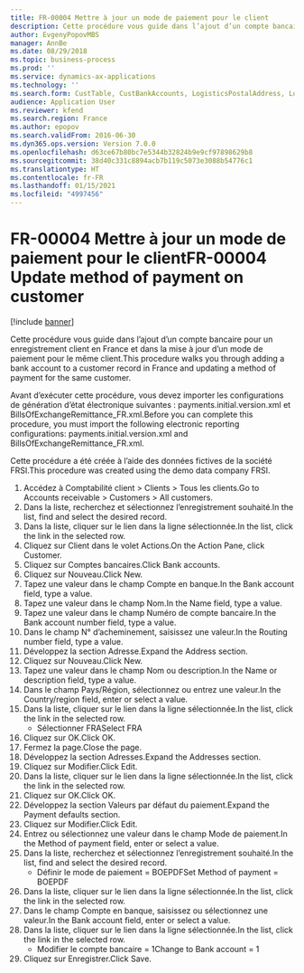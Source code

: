 ```yaml
---
title: FR-00004 Mettre à jour un mode de paiement pour le client
description: Cette procédure vous guide dans l’ajout d’un compte bancaire pour un enregistrement client en France et dans la mise à jour d’un mode de paiement pour le même client.
author: EvgenyPopovMBS
manager: AnnBe
ms.date: 08/29/2018
ms.topic: business-process
ms.prod: ''
ms.service: dynamics-ax-applications
ms.technology: ''
ms.search.form: CustTable, CustBankAccounts, LogisticsPostalAddress, LogisticsPostalAddressGrid, SysLookupMultiSelectGrid
audience: Application User
ms.reviewer: kfend
ms.search.region: France
ms.author: epopov
ms.search.validFrom: 2016-06-30
ms.dyn365.ops.version: Version 7.0.0
ms.openlocfilehash: d63ce67b80bc7e5344b32824b9e9cf97898629b8
ms.sourcegitcommit: 38d40c331c8894acb7b119c5073e3088b54776c1
ms.translationtype: HT
ms.contentlocale: fr-FR
ms.lasthandoff: 01/15/2021
ms.locfileid: "4997456"
---
```

# <a name="fr-00004-update-method-of-payment-on-customer"></a><span data-ttu-id="1d1c2-103">FR-00004 Mettre à jour un mode de paiement pour le client</span><span class="sxs-lookup"><span data-stu-id="1d1c2-103">FR-00004 Update method of payment on customer</span></span>

[!include [banner](../../includes/banner.md)]

<span data-ttu-id="1d1c2-104">Cette procédure vous guide dans l’ajout d’un compte bancaire pour un enregistrement client en France et dans la mise à jour d’un mode de paiement pour le même client.</span><span class="sxs-lookup"><span data-stu-id="1d1c2-104">This procedure walks you through adding a bank account to a customer record in France and updating a method of payment for the same customer.</span></span>



<span data-ttu-id="1d1c2-105">Avant d’exécuter cette procédure, vous devez importer les configurations de génération d’état électronique suivantes : payments.initial.version.xml et BillsOfExchangeRemittance_FR.xml.</span><span class="sxs-lookup"><span data-stu-id="1d1c2-105">Before you can complete this procedure, you must import the following electronic reporting configurations: payments.initial.version.xml and BillsOfExchangeRemittance_FR.xml.</span></span>



<span data-ttu-id="1d1c2-106">Cette procédure a été créée à l’aide des données fictives de la société FRSI.</span><span class="sxs-lookup"><span data-stu-id="1d1c2-106">This procedure was created using the demo data company FRSI.</span></span>

1. <span data-ttu-id="1d1c2-107">Accédez à Comptabilité client > Clients > Tous les clients.</span><span class="sxs-lookup"><span data-stu-id="1d1c2-107">Go to Accounts receivable > Customers > All customers.</span></span>
2. <span data-ttu-id="1d1c2-108">Dans la liste, recherchez et sélectionnez l’enregistrement souhaité.</span><span class="sxs-lookup"><span data-stu-id="1d1c2-108">In the list, find and select the desired record.</span></span>
3. <span data-ttu-id="1d1c2-109">Dans la liste, cliquer sur le lien dans la ligne sélectionnée.</span><span class="sxs-lookup"><span data-stu-id="1d1c2-109">In the list, click the link in the selected row.</span></span>
4. <span data-ttu-id="1d1c2-110">Cliquez sur Client dans le volet Actions.</span><span class="sxs-lookup"><span data-stu-id="1d1c2-110">On the Action Pane, click Customer.</span></span>
5. <span data-ttu-id="1d1c2-111">Cliquez sur Comptes bancaires.</span><span class="sxs-lookup"><span data-stu-id="1d1c2-111">Click Bank accounts.</span></span>
6. <span data-ttu-id="1d1c2-112">Cliquez sur Nouveau.</span><span class="sxs-lookup"><span data-stu-id="1d1c2-112">Click New.</span></span>
7. <span data-ttu-id="1d1c2-113">Tapez une valeur dans le champ Compte en banque.</span><span class="sxs-lookup"><span data-stu-id="1d1c2-113">In the Bank account field, type a value.</span></span>
8. <span data-ttu-id="1d1c2-114">Tapez une valeur dans le champ Nom.</span><span class="sxs-lookup"><span data-stu-id="1d1c2-114">In the Name field, type a value.</span></span>
9. <span data-ttu-id="1d1c2-115">Tapez une valeur dans le champ Numéro de compte bancaire.</span><span class="sxs-lookup"><span data-stu-id="1d1c2-115">In the Bank account number field, type a value.</span></span>
10. <span data-ttu-id="1d1c2-116">Dans le champ N° d’acheminement, saisissez une valeur.</span><span class="sxs-lookup"><span data-stu-id="1d1c2-116">In the Routing number field, type a value.</span></span>
11. <span data-ttu-id="1d1c2-117">Développez la section Adresse.</span><span class="sxs-lookup"><span data-stu-id="1d1c2-117">Expand the Address section.</span></span>
12. <span data-ttu-id="1d1c2-118">Cliquez sur Nouveau.</span><span class="sxs-lookup"><span data-stu-id="1d1c2-118">Click New.</span></span>
13. <span data-ttu-id="1d1c2-119">Tapez une valeur dans le champ Nom ou description.</span><span class="sxs-lookup"><span data-stu-id="1d1c2-119">In the Name or description field, type a value.</span></span>
14. <span data-ttu-id="1d1c2-120">Dans le champ Pays/Région, sélectionnez ou entrez une valeur.</span><span class="sxs-lookup"><span data-stu-id="1d1c2-120">In the Country/region field, enter or select a value.</span></span>
15. <span data-ttu-id="1d1c2-121">Dans la liste, cliquer sur le lien dans la ligne sélectionnée.</span><span class="sxs-lookup"><span data-stu-id="1d1c2-121">In the list, click the link in the selected row.</span></span>
    * <span data-ttu-id="1d1c2-122">Sélectionner FRA</span><span class="sxs-lookup"><span data-stu-id="1d1c2-122">Select FRA</span></span>  
16. <span data-ttu-id="1d1c2-123">Cliquez sur OK.</span><span class="sxs-lookup"><span data-stu-id="1d1c2-123">Click OK.</span></span>
17. <span data-ttu-id="1d1c2-124">Fermez la page.</span><span class="sxs-lookup"><span data-stu-id="1d1c2-124">Close the page.</span></span>
18. <span data-ttu-id="1d1c2-125">Développez la section Adresses.</span><span class="sxs-lookup"><span data-stu-id="1d1c2-125">Expand the Addresses section.</span></span>
19. <span data-ttu-id="1d1c2-126">Cliquez sur Modifier.</span><span class="sxs-lookup"><span data-stu-id="1d1c2-126">Click Edit.</span></span>
20. <span data-ttu-id="1d1c2-127">Dans la liste, cliquer sur le lien dans la ligne sélectionnée.</span><span class="sxs-lookup"><span data-stu-id="1d1c2-127">In the list, click the link in the selected row.</span></span>
21. <span data-ttu-id="1d1c2-128">Cliquez sur OK.</span><span class="sxs-lookup"><span data-stu-id="1d1c2-128">Click OK.</span></span>
22. <span data-ttu-id="1d1c2-129">Développez la section Valeurs par défaut du paiement.</span><span class="sxs-lookup"><span data-stu-id="1d1c2-129">Expand the Payment defaults section.</span></span>
23. <span data-ttu-id="1d1c2-130">Cliquez sur Modifier.</span><span class="sxs-lookup"><span data-stu-id="1d1c2-130">Click Edit.</span></span>
24. <span data-ttu-id="1d1c2-131">Entrez ou sélectionnez une valeur dans le champ Mode de paiement.</span><span class="sxs-lookup"><span data-stu-id="1d1c2-131">In the Method of payment field, enter or select a value.</span></span>
25. <span data-ttu-id="1d1c2-132">Dans la liste, recherchez et sélectionnez l’enregistrement souhaité.</span><span class="sxs-lookup"><span data-stu-id="1d1c2-132">In the list, find and select the desired record.</span></span>
    * <span data-ttu-id="1d1c2-133">Définir le mode de paiement = BOEPDF</span><span class="sxs-lookup"><span data-stu-id="1d1c2-133">Set Method of payment = BOEPDF</span></span>  
26. <span data-ttu-id="1d1c2-134">Dans la liste, cliquer sur le lien dans la ligne sélectionnée.</span><span class="sxs-lookup"><span data-stu-id="1d1c2-134">In the list, click the link in the selected row.</span></span>
27. <span data-ttu-id="1d1c2-135">Dans le champ Compte en banque, saisissez ou sélectionnez une valeur.</span><span class="sxs-lookup"><span data-stu-id="1d1c2-135">In the Bank account field, enter or select a value.</span></span>
28. <span data-ttu-id="1d1c2-136">Dans la liste, cliquer sur le lien dans la ligne sélectionnée.</span><span class="sxs-lookup"><span data-stu-id="1d1c2-136">In the list, click the link in the selected row.</span></span>
    * <span data-ttu-id="1d1c2-137">Modifier le compte bancaire = 1</span><span class="sxs-lookup"><span data-stu-id="1d1c2-137">Change to Bank account = 1</span></span>  
29. <span data-ttu-id="1d1c2-138">Cliquez sur Enregistrer.</span><span class="sxs-lookup"><span data-stu-id="1d1c2-138">Click Save.</span></span>

